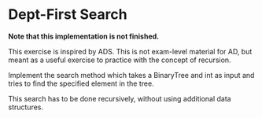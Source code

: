 # Dept-First Search

**Note that this implementation is not finished.**

This exercise is inspired by ADS. This is not exam-level material for AD, but meant as a useful exercise to practice with the concept of recursion.

Implement the search method which takes a BinaryTree and int as input and tries to find the specified element in the tree.

This search has to be done recursively, without using additional data structures.

